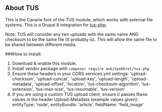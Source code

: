 ## About TUS
This is the Canarie fork of the TUS module, which works with external file systems.
This is a Drupal 8 integration for [tus-php](https://github.com/ankitpokhrel/tus-php).

Note: TUS will consider any two uploads with the same name AND checksum to be the same file
(It probably is). This will allow the same file to be shared between different media.


###How to install:
1. Download & enable this module.
2. Install vendor package with `composer require ankitpokhrel/tus-php`
2. Ensure these headers in your CORS services.yml settings:
'upload-checksum', 'upload-concat', 'upload-key', 'upload-length', 
'upload-metadata', 'upload-offset', 'location', 
'tus-checksum-algorithm', 
'tus-extension', 'tus-max-size', 'tus-resumable', 'tus-version'
3. If you are using a custom TUS upload client, ensure it 
passes these values in the header Upload-Metadata (example values given):
entityType: 'node',
entityBundle: 'article',
fieldName: 'field_image'

